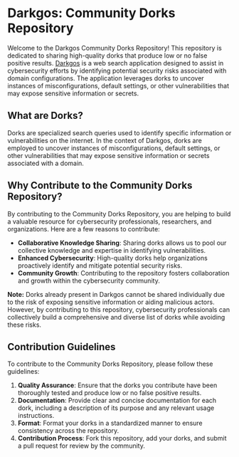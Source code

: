 # Darkgos: Community Dorks Repository
Welcome to the Darkgos Community Dorks Repository! This repository is dedicated to sharing high-quality dorks that produce low or no false positive results. [Darkgos](https://www.darkgos.xyz) is a web search application designed to assist in cybersecurity efforts by identifying potential security risks associated with domain configurations. The application leverages dorks to uncover instances of misconfigurations, default settings, or other vulnerabilities that may expose sensitive information or secrets.

## What are Dorks?
Dorks are specialized search queries used to identify specific information or vulnerabilities on the internet. In the context of Darkgos, dorks are employed to uncover instances of misconfigurations, default settings, or other vulnerabilities that may expose sensitive information or secrets associated with a domain.

## Why Contribute to the Community Dorks Repository?
By contributing to the Community Dorks Repository, you are helping to build a valuable resource for cybersecurity professionals, researchers, and organizations. Here are a few reasons to contribute:

* **Collaborative Knowledge Sharing**: Sharing dorks allows us to pool our collective knowledge and expertise in identifying vulnerabilities.
* **Enhanced Cybersecurity**: High-quality dorks help organizations proactively identify and mitigate potential security risks.
* **Community Growth**: Contributing to the repository fosters collaboration and growth within the cybersecurity community.

**Note:** Dorks already present in Darkgos cannot be shared individually due to the risk of exposing sensitive information or aiding malicious actors. However, by contributing to this repository, cybersecurity professionals can collectively build a comprehensive and diverse list of dorks while avoiding these risks.

## Contribution Guidelines
To contribute to the Community Dorks Repository, please follow these guidelines:

1. **Quality Assurance**: Ensure that the dorks you contribute have been thoroughly tested and produce low or no false positive results.
2. **Documentation**: Provide clear and concise documentation for each dork, including a description of its purpose and any relevant usage instructions.
3. **Format**: Format your dorks in a standardized manner to ensure consistency across the repository.
4. **Contribution Process**: Fork this repository, add your dorks, and submit a pull request for review by the community.
